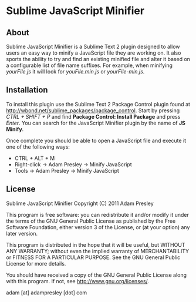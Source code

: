 # Sublime JavaScript Minifier

## About
Sublime JavaScript Minifier is a Sublime Text 2 plugin designed to allow
users an easy way to minify a JavaScript file they are working on. It also sports
the ability to try and find an existing minified file and alter it based on a 
configurable list of file name suffixes. For example, when minifying *yourFile.js*
it will look for *youFile.min.js* or *yourFile-min.js*.


## Installation
To install this plugin use the Sublime Text 2 Package Control plugin found at
http://wbond.net/sublime_packages/package_control. Start by pressing *CTRL + SHIFT + P*
and find **Package Control: Install Package** and press *Enter*. You can search for the 
JavaScript Minifier plugin by the name of **JS Minify**.

Once complete you should be able to open a JavaScript file and execute it one of the 
following ways:

* CTRL + ALT + M
* Right-click -> Adam Presley -> Minify JavaScript
* Tools -> Adam Presley -> Minify JavaScript


## License

Sublime JavaScript Minifier
Copyright (C) 2011 Adam Presley

This program is free software: you can redistribute it and/or modify
it under the terms of the GNU General Public License as published by
the Free Software Foundation, either version 3 of the License, or
(at your option) any later version.

This program is distributed in the hope that it will be useful,
but WITHOUT ANY WARRANTY; without even the implied warranty of
MERCHANTABILITY or FITNESS FOR A PARTICULAR PURPOSE.  See the
GNU General Public License for more details.

You should have received a copy of the GNU General Public License
along with this program.  If not, see <http://www.gnu.org/licenses/>.

adam [at] adampresley [dot] com